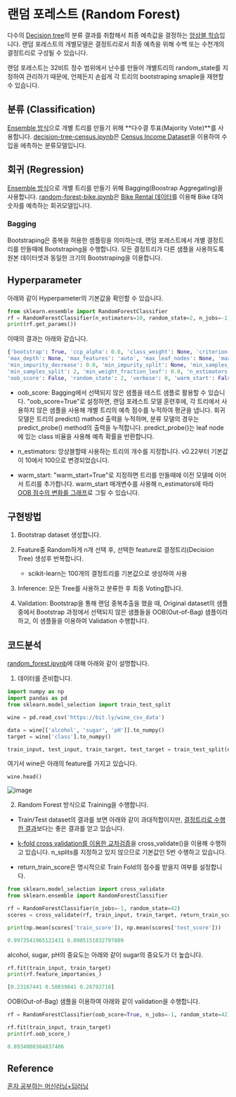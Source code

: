 # 랜덤 포레스트 (Random Forest)

다수의 [Decision tree](https://github.com/kyopark2014/ML-Algorithms/blob/main/decision-tree.md)의 분류 결과를 취합해서 최종 예측값을 결정하는 [앙상블 학습](https://github.com/kyopark2014/ML-Algorithms/blob/main/ensemble.md)입니다. 랜덤 포레스트의 개별모델은 결정트리로서 최종 예측을 위해 수백 또는 수천개의 결정트리로 구성될 수 있습니다. 

랜덤 포레스트는 32비트 정수 범위에서 난수를 만들어 개별트리의 random_state를 지정하여 관리하기 때문에, 언제든지 손쉽게 각 트리의 bootstraping smaple을 재현할 수 있습니다. 

## 분류 (Classification)

[Ensemble 방식](https://github.com/kyopark2014/ML-Algorithms/blob/main/ensemble.md)으로 개별 트리를 만들기 위해 **다수결 투표(Majority Vote)**를 사용합니다. [decision-tree-census.ipynb](https://github.com/kyopark2014/ML-Algorithms/blob/main/xgboost/src/decision-tree-census.ipynb)은 [Census Income Dataset](https://archive.ics.uci.edu/ml/datasets/Adult)을 이용하여 수입을 에측하는 분류모델입니다. 



## 회귀 (Regression)

[Ensemble 방식](https://github.com/kyopark2014/ML-Algorithms/blob/main/ensemble.md)으로 개별 트리를 만들기 위해 Bagging(Boostrap Aggregating)을 사용합니다. [random-forest-bike.ipynb](https://github.com/kyopark2014/ML-Algorithms/blob/main/xgboost/src/random-forest-bike.ipynb)은 [Bike Rental 데이터](https://archive.ics.uci.edu/ml/datasets/bike+sharing+dataset)를 이용해 Bike 대여 숫자를 예측하는 회귀모델입니다. 



### Bagging

Bootstraping은 중복을 허용한 셈플링을 의미하는데, 랜덤 포레스트에서 개별 결정트리를 만들때에 Bootstraping을 수행합니다. 모든 결정트리가 다른 샘플을 사용하도록 원본 데이터셋과 동일한 크기의 Bootstraping을 이용합니다. 

## Hyperparameter

아래와 같이 Hyperpameter의 기본값을 확인할 수 있습니다. 

```python
from sklearn.ensemble import RandomForestClassifier
rf = RandomForestClassifier(n_estimators=10, random_state=2, n_jobs=-1)
print(rf.get_params())
```
이때의 결과는 아래와 같습니다. 

```python
{'bootstrap': True, 'ccp_alpha': 0.0, 'class_weight': None, 'criterion': 'gini', 
'max_depth': None, 'max_features': 'auto', 'max_leaf_nodes': None, 'max_samples': None, 
'min_impurity_decrease': 0.0, 'min_impurity_split': None, 'min_samples_leaf': 1, 
'min_samples_split': 2, 'min_weight_fraction_leaf': 0.0, 'n_estimators': 10, 'n_jobs': -1, 
'oob_score': False, 'random_state': 2, 'verbose': 0, 'warm_start': False}
```

- oob_score: Bagging에서 선택되지 않은 샘플을 테스트 샘플로 활용할 수 있습니다. "oob_score=True"로 설정하면, 랜덤 포레스트 모델 훈련후에, 각 트리에서 사용하지 않은 샘플을 사용해 개별 트리의 예측 점수를 누적하여 평균을 냅니다. 회귀 모델은 트리의 predict() mathod 출력을 누적하며, 분류 모델의 경우는 predict_probe() method의 출력을 누적합니다. predict_probe()는 leaf node에 있는 class 비율을 사용해 예측 확률을 반환합니다. 

- n_estimators: 앙상블할때 사용하는 트리의 개수를 지정합니다. v0.22부터 기본값이 10에서 100으로 변경되었습니다. 
- warm_start: "warm_start=True"로 지정하면 트리를 만들때에 이전 모델에 이어서 트리를 추가합니다. warm_start 매개변수를 사용해 n_estimators에 따라 [OOB 점수의 변화를 그래프](https://github.com/kyopark2014/ML-Algorithms/blob/main/xgboost/src/random-forest-census.ipynb)로 그릴 수 있습니다. 



## 구현방법

1) Bootstrap dataset 생성합니다.

2) Feature중 Random하게 n개 선택 후, 선택한 feature로 결정트리(Decision Tree) 생성후 반복합니다.

   - scikit-learn는 100개의 결정트리를 기본값으로 생성하여 사용 

3) Inference: 모든 Tree를 사용하고 분류한 후 최종 Voting합니다.

4) Validation: Bootstrap을 통해 랜덤 중복추출을 했을 때, Original dataset의 샘플 중에서 Bootstrap 과정에서 선택되지 않은 샘플들을 OOB(Out-of-Bag) 샘플이라 하고, 이 샘플들을 이용하여 Validation 수행합니다.

## 코드분석

[random_forest.ipynb](https://github.com/kyopark2014/ML-Algorithms/blob/main/src/random_forest.ipynb)에 대해 아래와 같이 설명합니다. 

1) 데이터를 준비합니다.


```python
import numpy as np
import pandas as pd
from sklearn.model_selection import train_test_split

wine = pd.read_csv('https://bit.ly/wine_csv_data')

data = wine[['alcohol', 'sugar', 'pH']].to_numpy()
target = wine['class'].to_numpy()

train_input, test_input, train_target, test_target = train_test_split(data, target, test_size=0.2, random_state=42)
```

여기서 wine은 아래의 feature를 가지고 있습니다.

```python
wine.head()
```

![image](https://user-images.githubusercontent.com/52392004/186914946-170ca7d9-930e-4994-8135-0114537fc98f.png)


2) Random Forest 방식으로 Training을 수행합니다. 

- Train/Test dataset의 결과를 보면 아래와 같이 과대적합이지만, [결정트리로 수행한 결과](https://github.com/kyopark2014/ML-Algorithms/blob/main/decision-tree.md)보다는 좋은 결과를 얻고 있습니다. 

- [k-fold cross validation를 이용한 교차검증](https://github.com/kyopark2014/ML-Algorithms/blob/main/preprocessing.md#k-fold-cross-validation%EB%A5%BC-%EC%9D%B4%EC%9A%A9%ED%95%9C-%EA%B5%90%EC%B0%A8%EA%B2%80%EC%A6%9D)을 cross_validate()을 이용해 수행하고 있습니다. n_splits를 지정하고 있지 않으므로 기본값인 5번 수행하고 있습니다. 

- return_train_score은 명시적으로 Train Fold의 점수를 받을지 여부를 설정합니다. 

```python
from sklearn.model_selection import cross_validate
from sklearn.ensemble import RandomForestClassifier

rf = RandomForestClassifier(n_jobs=-1, random_state=42)
scores = cross_validate(rf, train_input, train_target, return_train_score=True, n_jobs=-1)

print(np.mean(scores['train_score']), np.mean(scores['test_score']))

0.9973541965122431 0.8905151032797809
```

alcohol, sugar, pH의 중요도는 아래와 같이 sugar의 중요도가 더 높습니다. 

```python
rf.fit(train_input, train_target)
print(rf.feature_importances_)

[0.23167441 0.50039841 0.26792718]
```

OOB(Out-of-Bag) 샘플을 이용하여 아래와 같이 validation을 수행합니다. 

```python
rf = RandomForestClassifier(oob_score=True, n_jobs=-1, random_state=42)

rf.fit(train_input, train_target)
print(rf.oob_score_)

0.8934000384837406
```

## Reference

[혼자 공부하는 머신러닝+딥러닝](https://github.com/rickiepark/hg-mldl)
